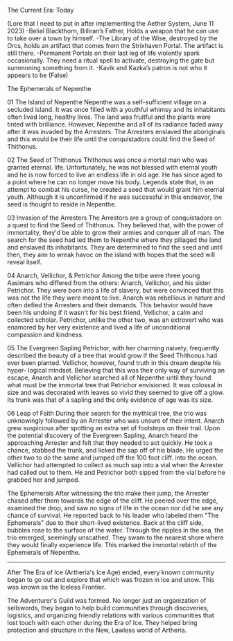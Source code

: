 The Current Era: Today

(Lore that I need to put in after implementing the Aether System, June 11 2023)
-Belial Blackthorn, Billiran’s Father, Holds a weapon that he can use to take over a town by himself.
-The Library of the Wise, destroyed by the Orcs, holds an artifact that comes from the Strixhaven Portal. The artifact is still there.
-Permanent Portals on their last leg of life violently spark occasionally. They need a ritual spell to activate, destroying the gate but summoning something from it.
-Kavik and Kazka’s patron is not who it appears to be (False)


The Ephemerals of Nepenthe

01 The Island of Nepenthe
Nepenthe was a self-sufficient village on a secluded island. It was once filled with a youthful whimsy and its inhabitants often lived long, healthy lives. The land was fruitful and the plants were tinted with brilliance.
However, Nepenthe and all of its radiance faded away after it was invaded by the Arresters. The Arresters enslaved the aboriginals and this would be their life until the conquistadors could find the Seed of Thithonus.

02 The Seed of Thithonus
Thithonus was once a mortal man who was granted eternal. life. Unfortunately, he was not blessed with eternal youth and he is now forced to live an endless life in old age. He has since aged to a point where he can no longer move his body. Legends state that, in an attempt to combat his curse, he created a seed that would grant him eternal youth. Although it is unconfirmed if he was successful in this endeavor, the seed is thought to reside in Nepenthe.

03 Invasion of the Arresters
The Arrestors are a group of conquistadors on a quest to find the Seed of Thithonus. They believed that, with the power of immortality, they'd be able to grow their armies and conquer all of man.
The search for the seed had led them to Nepenthe where they pillaged the land and enslaved its inhabitants. They are determined to find the seed and until then, they aim to wreak havoc on the island with hopes that the seed will reveal itself.

04 Anarch, Vellichor, & Petrichor
Among the tribe were three young Aasimars who differed from the others: Anarch, Vellichor, and his sister Petrichor. They were born into a life of slavery, but were convinced that this was not the life they were meant to live. Anarch was rebellious in nature and often defied the Arresters and their demands. This behavior would have been his undoing if it wasn't for his best friend, Vellichor, a calm and collected scholar. Petrichor, unlike the other two, was an extrovert who was enamored by her very existence and lived a life of unconditional compassion and kindness.

05 The Evergreen Sapling
Petrichor, with her charming naivety, frequently described the beauty of a tree that would grow if the Seed Thithonus had ever been planted. Vellichor, however, found truth in this dream despite his hyper- logical mindset.
Believing that this was their only way of surviving an escape, Anarch and Vellichor searched all of Nepenthe until they found what must be the immortal tree that Petrichor envisioned. It was colossal in size and was decorated with leaves so vivid they seemed to give off a glow. Its trunk was that of a sapling and the only evidence of age was its size.

06 Leap of Faith
During their search for the mythical tree, the trio was unknowingly followed by an Arrester who was unsure of their intent. Anarch grew suspicious after spotting an extra set of footsteps on their trail. Upon the potential discovery of the Evergreen Sapling, Anarch heard the approaching Arrester and felt that they needed to act quickly. He took a chance, stabbed the trunk, and licked the sap off of his blade. He urged the other two to do the same and jumped off the 100 foot cliff. into the ocean. Vellichor had attempted to collect as much sap into a vial when the Arrester had called out to them. He and Petrichor both sipped from the vial before he grabbed her and jumped.

The Ephemerals
After witnessing the trio make their jump, the Arrester chased after them towards the edge of the cliff. He peered over the edge, examined the drop, and saw no signs of life in the ocean nor did he see any chance of survival. He reported back to his leader who labeled them "The Ephemerals" due to their short-lived existence.
Back at the cliff side, bubbles rose to the surface of the water. Through the ripples in the sea, the trio emerged, seemingly unscathed. They swam to the nearest shore where they would finally experience life. This marked the immortal rebirth of the Ephemerals of Nepenthe.



------------------------------
After The Era of Ice (Artheria's Ice Age) ended, every known community began to go out and explore that which was frozen in ice and snow. This was known as the Iceless Frontier.

The Adventurer's Guild was formed. No longer just an organization of sellswords, they began to help build communities through discoveries, logistics, and organizing friendly relations with various communities that lost touch with each other during the Era of Ice. They helped bring protection and structure in the New, Lawless world of Artheria. 
